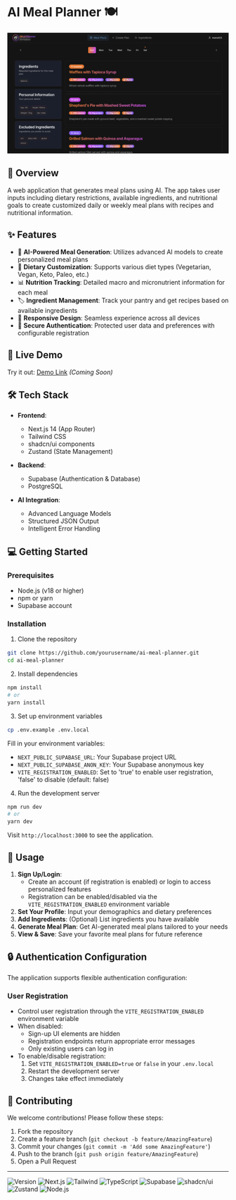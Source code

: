 # AI Meal Planner 🍽️

![Meal Plan](/public/screenshot-meal-plan.png)

## 🌟 Overview

A web application that generates meal plans using AI. The app takes user inputs including dietary restrictions, available ingredients, and nutritional goals to create customized daily or weekly meal plans with recipes and nutritional information.

## ✨ Features

- 🤖 **AI-Powered Meal Generation**: Utilizes advanced AI models to create personalized meal plans
- 🥗 **Dietary Customization**: Supports various diet types (Vegetarian, Vegan, Keto, Paleo, etc.)
- 📊 **Nutrition Tracking**: Detailed macro and micronutrient information for each meal
- 🏷️ **Ingredient Management**: Track your pantry and get recipes based on available ingredients
- 📱 **Responsive Design**: Seamless experience across all devices
- 🔐 **Secure Authentication**: Protected user data and preferences with configurable registration

## 🚀 Live Demo

Try it out: [Demo Link](#) *(Coming Soon)*

## 🛠️ Tech Stack

- **Frontend**:
  - Next.js 14 (App Router)
  - Tailwind CSS
  - shadcn/ui components
  - Zustand (State Management)

- **Backend**:
  - Supabase (Authentication & Database)
  - PostgreSQL

- **AI Integration**:
  - Advanced Language Models
  - Structured JSON Output
  - Intelligent Error Handling

## 💻 Getting Started

### Prerequisites

- Node.js (v18 or higher)
- npm or yarn
- Supabase account

### Installation

1. Clone the repository
```bash
git clone https://github.com/yourusername/ai-meal-planner.git
cd ai-meal-planner
```

2. Install dependencies
```bash
npm install
# or
yarn install
```

3. Set up environment variables
```bash
cp .env.example .env.local
```
Fill in your environment variables:
- `NEXT_PUBLIC_SUPABASE_URL`: Your Supabase project URL
- `NEXT_PUBLIC_SUPABASE_ANON_KEY`: Your Supabase anonymous key
- `VITE_REGISTRATION_ENABLED`: Set to 'true' to enable user registration, 'false' to disable (default: false)

4. Run the development server
```bash
npm run dev
# or
yarn dev
```

Visit `http://localhost:3000` to see the application.

## 📖 Usage

1. **Sign Up/Login**: 
   - Create an account (if registration is enabled) or login to access personalized features
   - Registration can be enabled/disabled via the `VITE_REGISTRATION_ENABLED` environment variable
2. **Set Your Profile**: Input your demographics and dietary preferences
3. **Add Ingredients**: (Optional) List ingredients you have available
4. **Generate Meal Plan**: Get AI-generated meal plans tailored to your needs
5. **View & Save**: Save your favorite meal plans for future reference

## 🔒 Authentication Configuration

The application supports flexible authentication configuration:

### User Registration

- Control user registration through the `VITE_REGISTRATION_ENABLED` environment variable
- When disabled:
  - Sign-up UI elements are hidden
  - Registration endpoints return appropriate error messages
  - Only existing users can log in
- To enable/disable registration:
  1. Set `VITE_REGISTRATION_ENABLED=true` or `false` in your `.env.local`
  2. Restart the development server
  3. Changes take effect immediately

## 🤝 Contributing

We welcome contributions! Please follow these steps:

1. Fork the repository
2. Create a feature branch (`git checkout -b feature/AmazingFeature`)
3. Commit your changes (`git commit -m 'Add some AmazingFeature'`)
4. Push to the branch (`git push origin feature/AmazingFeature`)
5. Open a Pull Request

---

![Version](https://img.shields.io/badge/version-0.0.0-blue.svg)
![Next.js](https://img.shields.io/badge/Next.js-14-black)
![Tailwind](https://img.shields.io/badge/Tailwind-3.0-38bdf8)
![TypeScript](https://img.shields.io/badge/TypeScript-5.0-3178c6)
![Supabase](https://img.shields.io/badge/Supabase-Database-3fcf8e)
![shadcn/ui](https://img.shields.io/badge/UI-shadcn%2Fui-000000)
![Zustand](https://img.shields.io/badge/State-Zustand-brown)
![Node.js](https://img.shields.io/badge/Node.js-18+-339933)
